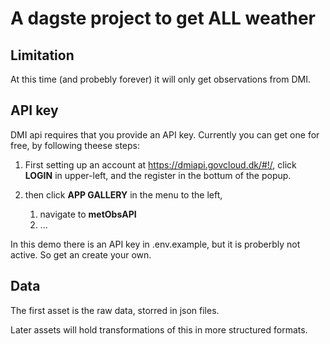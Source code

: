 # A dagste project to get ALL weather 

## Limitation
At this time (and probebly forever) it will only get observations from DMI.

## API key


DMI api requires that you provide an API key. Currently you can get one for free, by following theese steps:

1. First setting up an account at https://dmiapi.govcloud.dk/#!/, click __LOGIN__ in upper-left, and the register in the bottum of the popup.

1. then click __APP GALLERY__ in the menu to the left,
    1. navigate to __metObsAPI__
    1. ...

In this demo there is an API key in .env.example, but it is proberbly not active. So get an create your own.

## Data

The first asset is the raw data, storred in json files.

Later assets will hold transformations of this in more structured formats.